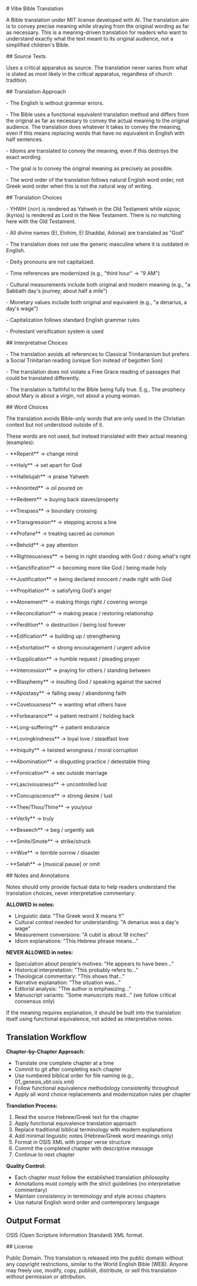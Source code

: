 \# Vibe Bible Translation



A Bible translation under MIT license developed with AI. The translation aim is to convey precise meaning while straying from the original wording as far as necessary. This is a meaning-driven translation for readers who want to understand exactly what the text meant to its original audience, not a simplified children's Bible.



\## Source Texts

Uses a critical apparatus as source. The translation never varies from what is stated as most likely in the critical apparatus, regardless of church tradition.



\## Translation Approach

\- The English is without grammar errors.

\- The Bible uses a functional equivalent translation method and differs from the original as far as necessary to convey the actual meaning to the original audience. The translation does whatever it takes to convey the meaning, even if this means replacing words that have no equivalent in English with half sentences.

\- Idioms are translated to convey the meaning, even if this destroys the exact wording.

\- The goal is to convey the original meaning as precisely as possible.

\- The word order of the translation follows natural English word order, not Greek word order when this is not the natural way of writing.



\## Translation Choices

\- YHWH (יהוה) is rendered as Yahweh in the Old Testament while κύριος (kyrios) is rendered as Lord in the New Testament. There is no matching here with the Old Testament.

\- All divine names (El, Elohim, El Shaddai, Adonai) are translated as "God"

\- The translation does not use the generic masculine where it is outdated in English.

\- Deity pronouns are not capitalized.

\- Time references are modernized (e.g., "third hour" → "9 AM")

\- Cultural measurements include both original and modern meaning (e.g., "a Sabbath day's journey, about half a mile")

\- Monetary values include both original and equivalent (e.g., "a denarius, a day's wage")

\- Capitalization follows standard English grammar rules

\- Protestant versification system is used



\## Interpretative Choices

\- The translation avoids all references to Classical Trinitarianism but prefers a Social Trinitarian reading (unique Son instead of begotten Son)

\- The translation does not violate a Free Grace reading of passages that could be translated differently.

\- The translation is faithful to the Bible being fully true. E.g., The prophecy about Mary is about a virgin, not about a young woman.



\## Word Choices

The translation avoids Bible-only words that are only used in the Christian context but not understood outside of it.



These words are not used, but instead translated with their actual meaning (examples):

\- \*\*Repent\*\* → change mind

\- \*\*Holy\*\* → set apart for God

\- \*\*Hallelujah\*\* → praise Yahweh

\- \*\*Anointed\*\* → oil poured on

\- \*\*Redeem\*\* → buying back slaves/property

\- \*\*Trespass\*\* → boundary crossing

\- \*\*Transgression\*\* → stepping across a line

\- \*\*Profane\*\* → treating sacred as common

\- \*\*Behold\*\* → pay attention

\- \*\*Righteousness\*\* → being in right standing with God / doing what's right

\- \*\*Sanctification\*\* → becoming more like God / being made holy

\- \*\*Justification\*\* → being declared innocent / made right with God

\- \*\*Propitiation\*\* → satisfying God's anger

\- \*\*Atonement\*\* → making things right / covering wrongs

\- \*\*Reconciliation\*\* → making peace / restoring relationship

\- \*\*Perdition\*\* → destruction / being lost forever

\- \*\*Edification\*\* → building up / strengthening

\- \*\*Exhortation\*\* → strong encouragement / urgent advice

\- \*\*Supplication\*\* → humble request / pleading prayer

\- \*\*Intercession\*\* → praying for others / standing between

\- \*\*Blasphemy\*\* → insulting God / speaking against the sacred

\- \*\*Apostasy\*\* → falling away / abandoning faith

\- \*\*Covetousness\*\* → wanting what others have

\- \*\*Forbearance\*\* → patient restraint / holding back

\- \*\*Long-suffering\*\* → patient endurance

\- \*\*Lovingkindness\*\* → loyal love / steadfast love

\- \*\*Iniquity\*\* → twisted wrongness / moral corruption

\- \*\*Abomination\*\* → disgusting practice / detestable thing

\- \*\*Fornication\*\* → sex outside marriage

\- \*\*Lasciviousness\*\* → uncontrolled lust

\- \*\*Concupiscence\*\* → strong desire / lust

\- \*\*Thee/Thou/Thine\*\* → you/your

\- \*\*Verily\*\* → truly

\- \*\*Beseech\*\* → beg / urgently ask

\- \*\*Smite/Smote\*\* → strike/struck

\- \*\*Woe\*\* → terrible sorrow / disaster

\- \*\*Selah\*\* → \[musical pause] or omit



\## Notes and Annotations

Notes should only provide factual data to help readers understand the translation choices, never interpretative commentary:

**ALLOWED in notes:**
- Linguistic data: "The Greek word X means Y"
- Cultural context needed for understanding: "A denarius was a day's wage"
- Measurement conversions: "A cubit is about 18 inches"
- Idiom explanations: "This Hebrew phrase means..."

**NEVER ALLOWED in notes:**
- Speculation about people's motives: "He appears to have been..."
- Historical interpretation: "This probably refers to..."
- Theological commentary: "This shows that..."
- Narrative explanation: "The situation was..."
- Editorial analysis: "The author is emphasizing..."
- Manuscript variants: "Some manuscripts read..." (we follow critical consensus only)

If the meaning requires explanation, it should be built into the translation itself using functional equivalence, not added as interpretative notes.


## Translation Workflow

**Chapter-by-Chapter Approach:**
- Translate one complete chapter at a time
- Commit to git after completing each chapter
- Use numbered biblical order for file naming (e.g., 01_genesis_vbt.osis.xml)
- Follow functional equivalence methodology consistently throughout
- Apply all word choice replacements and modernization rules per chapter

**Translation Process:**
1. Read the source Hebrew/Greek text for the chapter
2. Apply functional equivalence translation approach
3. Replace traditional biblical terminology with modern explanations
4. Add minimal linguistic notes (Hebrew/Greek word meanings only)
5. Format in OSIS XML with proper verse structure
6. Commit the completed chapter with descriptive message
7. Continue to next chapter

**Quality Control:**
- Each chapter must follow the established translation philosophy
- Annotations must comply with the strict guidelines (no interpretative commentary)
- Maintain consistency in terminology and style across chapters
- Use natural English word order and contemporary language


## Output Format



OSIS (Open Scripture Information Standard) XML format.



\## License



Public Domain. This translation is released into the public domain without any copyright restrictions, similar to the World English Bible (WEB). Anyone may freely use, modify, copy, publish, distribute, or sell this translation without permission or attribution.

